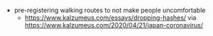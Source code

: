 - pre-registering walking routes to not make people uncomfortable
	- https://www.kalzumeus.com/essays/dropping-hashes/ via https://www.kalzumeus.com/2020/04/21/japan-coronavirus/